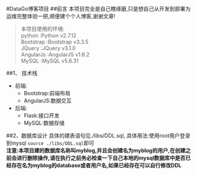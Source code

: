 #DataGo博客项目
##前言
本项目完全是自己瞎琢磨,只是想自己从开发到部署为运维完整体验一把,顺便建个个人博客,谢谢文章!
> 本项目使用的环境: <br>
>   python          :Python v2.7.12<br>
>   Bootstrap       :Bootstrap v3.3.5<br>
>   JQuery          :JQuery v3.1.0<br>
>   AngularJs       :AngularJS v1.6.2<br>
>   MySQL           :MySQL v5.6.31<br>

##1、 技术栈
- 前端:
    - Bootstrap:前端布局
    - AngularJS:数据交互
- 后端:
    - Flask:接口开发
    - MySQL:数据存储

##2、数据库设计
具体的建表语句见./libs/DDL.sql,
具体用法:使用root用户登录到mysql
`source ./libs/DDL.sql`即可<br>
**注意:本项目建的数据库名称叫myblog,并且会创建名为myblog的用户,在创建之前会进行删除操作,请在执行之前务必检查一下自己本地的mysql数据库中是否已经存在名为myblog的database或者用户名,如果已经存在可以自行修改DDL**





